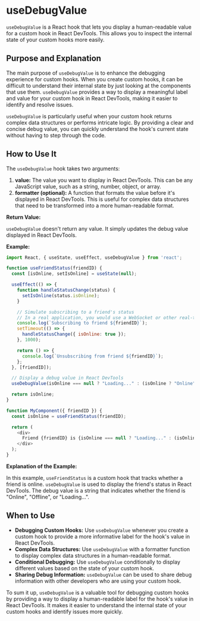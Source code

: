 # useDebugValue

`useDebugValue` is a React hook that lets you display a human-readable value for a custom hook in React DevTools. This allows you to inspect the internal state of your custom hooks more easily.

## Purpose and Explanation

The main purpose of `useDebugValue` is to enhance the debugging experience for custom hooks. When you create custom hooks, it can be difficult to understand their internal state by just looking at the components that use them. `useDebugValue` provides a way to display a meaningful label and value for your custom hook in React DevTools, making it easier to identify and resolve issues.

`useDebugValue` is particularly useful when your custom hook returns complex data structures or performs intricate logic. By providing a clear and concise debug value, you can quickly understand the hook's current state without having to step through the code.

## How to Use It

The `useDebugValue` hook takes two arguments:

1.  **value:** The value you want to display in React DevTools. This can be any JavaScript value, such as a string, number, object, or array.
2.  **formatter (optional):** A function that formats the value before it's displayed in React DevTools. This is useful for complex data structures that need to be transformed into a more human-readable format.

**Return Value:**

`useDebugValue` doesn't return any value. It simply updates the debug value displayed in React DevTools.

**Example:**

```javascript
import React, { useState, useEffect, useDebugValue } from 'react';

function useFriendStatus(friendID) {
  const [isOnline, setIsOnline] = useState(null);

  useEffect(() => {
    function handleStatusChange(status) {
      setIsOnline(status.isOnline);
    }

    // Simulate subscribing to a friend's status
    // In a real application, you would use a WebSocket or other real-time connection
    console.log(`Subscribing to friend ${friendID}`);
    setTimeout(() => {
      handleStatusChange({ isOnline: true });
    }, 1000);

    return () => {
      console.log(`Unsubscribing from friend ${friendID}`);
    };
  }, [friendID]);

  // Display a debug value in React DevTools
  useDebugValue(isOnline === null ? "Loading..." : (isOnline ? "Online" : "Offline"));

  return isOnline;
}

function MyComponent({ friendID }) {
  const isOnline = useFriendStatus(friendID);

  return (
    <div>
      Friend {friendID} is {isOnline === null ? "Loading..." : (isOnline ? "Online" : "Offline")}
    </div>
  );
}
```

**Explanation of the Example:**

In this example, `useFriendStatus` is a custom hook that tracks whether a friend is online. `useDebugValue` is used to display the friend's status in React DevTools. The debug value is a string that indicates whether the friend is "Online", "Offline", or "Loading...".

## When to Use

*   **Debugging Custom Hooks:** Use `useDebugValue` whenever you create a custom hook to provide a more informative label for the hook's value in React DevTools.
*   **Complex Data Structures:** Use `useDebugValue` with a formatter function to display complex data structures in a human-readable format.
*   **Conditional Debugging:** Use `useDebugValue` conditionally to display different values based on the state of your custom hook.
*   **Sharing Debug Information:** `useDebugValue` can be used to share debug information with other developers who are using your custom hook.

To sum it up, `useDebugValue` is a valuable tool for debugging custom hooks by providing a way to display a human-readable label for the hook's value in React DevTools. It makes it easier to understand the internal state of your custom hooks and identify issues more quickly.
